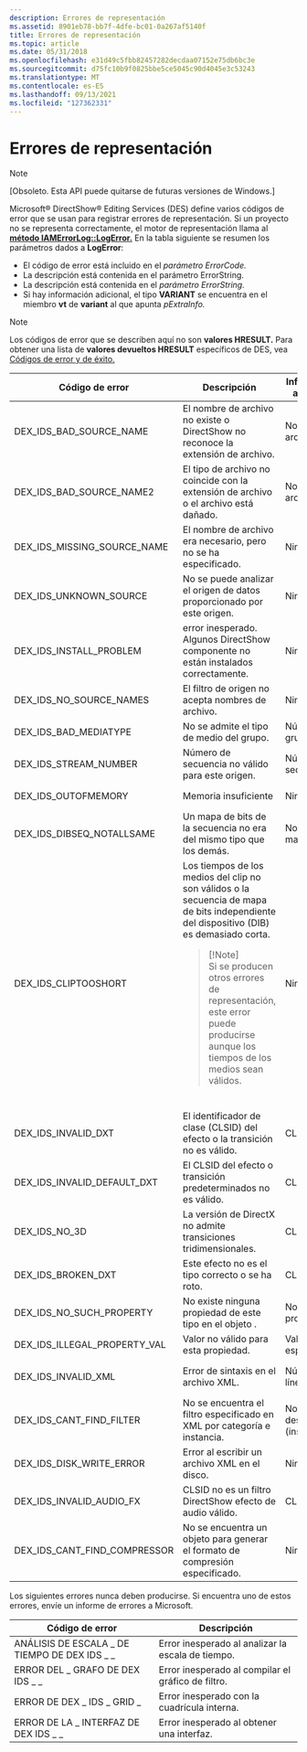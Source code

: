 ```yaml
---
description: Errores de representación
ms.assetid: 8901eb78-bb7f-4dfe-bc01-0a267af5140f
title: Errores de representación
ms.topic: article
ms.date: 05/31/2018
ms.openlocfilehash: e31d49c5fbb82457282decdaa07152e75db6bc3e
ms.sourcegitcommit: d75fc10b9f0825bbe5ce5045c90d4045e3c53243
ms.translationtype: MT
ms.contentlocale: es-ES
ms.lasthandoff: 09/13/2021
ms.locfileid: "127362331"
---
```

# <a name="rendering-errors"></a>Errores de representación

> [!Note]  
> \[Obsoleto. Esta API puede quitarse de futuras versiones de Windows.\]

 

Microsoft® DirectShow® Editing Services (DES) define varios códigos de error que se usan para registrar errores de representación. Si un proyecto no se representa correctamente, el motor de representación llama al [**método IAMErrorLog::LogError.**](iamerrorlog-logerror.md) En la tabla siguiente se resumen los parámetros dados a **LogError**:

-   El código de error está incluido en el *parámetro ErrorCode.*
-   La descripción está contenida en el parámetro ErrorString.
-   La descripción está contenida en el *parámetro ErrorString.*
-   Si hay información adicional, el tipo **VARIANT** se encuentra en el miembro **vt** de **variant** al que apunta *pExtraInfo.*

> [!Note]  
> Los códigos de error que se describen aquí no son **valores HRESULT.** Para obtener una lista de **valores devueltos HRESULT** específicos de DES, vea [Códigos de error y de éxito.](error-and-success-codes.md)

 




| Código de error | Descripción | Información adicional | Tipo Variant | 
|------------|-------------|-------------------|--------------|
| DEX_IDS_BAD_SOURCE_NAME | El nombre de archivo no existe o DirectShow no reconoce la extensión de archivo. | Nombre de archivo | <strong>BSTR</strong> | 
| DEX_IDS_BAD_SOURCE_NAME2 | El tipo de archivo no coincide con la extensión de archivo o el archivo está dañado. | Nombre de archivo | <strong>BSTR</strong> | 
| DEX_IDS_MISSING_SOURCE_NAME | El nombre de archivo era necesario, pero no se ha especificado. | Ninguno | No aplicable | 
| DEX_IDS_UNKNOWN_SOURCE | No se puede analizar el origen de datos proporcionado por este origen. | Ninguno | No aplicable | 
| DEX_IDS_INSTALL_PROBLEM | error inesperado. Algunos DirectShow componente no están instalados correctamente. | Ninguno | No aplicable | 
| DEX_IDS_NO_SOURCE_NAMES | El filtro de origen no acepta nombres de archivo. | Ninguno | No aplicable | 
| DEX_IDS_BAD_MEDIATYPE | No se admite el tipo de medio del grupo. | Número de grupo | <strong>int</strong> | 
| DEX_IDS_STREAM_NUMBER | Número de secuencia no válido para este origen. | Número de secuencia | <strong>int</strong> | 
| DEX_IDS_OUTOFMEMORY | Memoria insuficiente | Ninguno | No aplicable | 
| DEX_IDS_DIBSEQ_NOTALLSAME | Un mapa de bits de la secuencia no era del mismo tipo que los demás. | Nombre del mapa de bits | <strong>BSTR</strong> | 
| DEX_IDS_CLIPTOOSHORT | Los tiempos de los medios del clip no son válidos o la secuencia de mapa de bits independiente del dispositivo (DIB) es demasiado corta.<blockquote>[!Note]<br />Si se producen otros errores de representación, este error puede producirse aunque los tiempos de los medios sean válidos.</blockquote><br /> | Ninguno | No aplicable | 
| DEX_IDS_INVALID_DXT | El identificador de clase (CLSID) del efecto o la transición no es válido. | CLSID | <strong>BSTR</strong> | 
| DEX_IDS_INVALID_DEFAULT_DXT | El CLSID del efecto o transición predeterminados no es válido. | CLSID | <strong>BSTR</strong> | 
| DEX_IDS_NO_3D | La versión de DirectX no admite transiciones tridimensionales. | CLSID | <strong>BSTR</strong> | 
| DEX_IDS_BROKEN_DXT | Este efecto no es el tipo correcto o se ha roto. | CLSID | <strong>BSTR</strong> | 
| DEX_IDS_NO_SUCH_PROPERTY | No existe ninguna propiedad de este tipo en el objeto . | Nombre de propiedad | <strong>BSTR</strong> | 
| DEX_IDS_ILLEGAL_PROPERTY_VAL | Valor no válido para esta propiedad. | Valor especificado | <strong>VARIANTE</strong> | 
| DEX_IDS_INVALID_XML | Error de sintaxis en el archivo XML. | Número de línea | VT_I4 (entero de 4 bytes) | 
| DEX_IDS_CANT_FIND_FILTER | No se encuentra el filtro especificado en XML por categoría e instancia. | Nombre descriptivo (instancia) | <strong>BSTR</strong> | 
| DEX_IDS_DISK_WRITE_ERROR | Error al escribir un archivo XML en el disco. | Ninguno | No aplicable | 
| DEX_IDS_INVALID_AUDIO_FX | CLSID no es un filtro DirectShow efecto de audio válido. | CLSID | <strong>BSTR</strong> | 
| DEX_IDS_CANT_FIND_COMPRESSOR | No se encuentra un objeto para generar el formato de compresión especificado. | Ninguno | No aplicable | 




 

Los siguientes errores nunca deben producirse. Si encuentra uno de estos errores, envíe un informe de errores a Microsoft.



| Código de error                 | Descripción                                 |
|----------------------------|---------------------------------------------|
| ANÁLISIS DE ESCALA \_ DE TIEMPO DE DEX IDS \_ \_  | Error inesperado al analizar la escala de tiempo.      |
| ERROR DEL \_ GRAFO DE DEX IDS \_ \_     | Error inesperado al compilar el gráfico de filtro. |
| ERROR DE DEX \_ IDS \_ GRID \_      | Error inesperado con la cuadrícula interna.    |
| ERROR DE LA \_ INTERFAZ DE DEX IDS \_ \_ | Error inesperado al obtener una interfaz.      |



 

 

 




